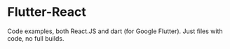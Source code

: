 # Flutter-React

Code examples, both React.JS and dart (for Google Flutter). Just files with code, no full builds.
